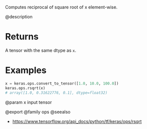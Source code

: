 Computes reciprocal of square root of x element-wise.

@description

# Returns
A tensor with the same dtype as `x`.

# Examples
```python
x = keras.ops.convert_to_tensor([1.0, 10.0, 100.0])
keras.ops.rsqrt(x)
# array([1.0, 0.31622776, 0.1], dtype=float32)
```

@param x input tensor

@export
@family ops
@seealso
+ <https://www.tensorflow.org/api_docs/python/tf/keras/ops/rsqrt>
